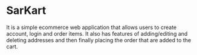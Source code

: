 # SarKart
It is a simple ecommerce web application that allows users to create account, login and order items. It also has features of adding/editing and deleting addresses and then finally placing the order that are added to the cart.
